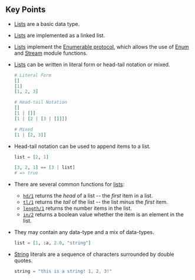 ## Key Points

- [Lists][list] are a basic data type.
- [Lists][list] are implemented as a linked list.
- [Lists][list] implement the [Enumerable protocol][enum-protocol], which allows the use of [Enum][enum] and [Stream][stream] module functions.
- [Lists][list] can be written in literal form or head-tail notation or mixed.

  ```elixir
  # Literal Form
  []
  [1]
  [1, 2, 3]

  # Head-tail Notation
  []
  [1 | []]
  [1 | [2 | [3 | []]]]

  # Mixed
  [1 | [2, 3]]
  ```

- Head-tail notation can be used to append items to a list.

  ```elixir
  list = [2, 1]

  [3, 2, 1] == [3 | list]
  # => true
  ```

- There are several common functions for [lists][list]:
  - [`hd/1`][hd] returns the _head_ of a list -- the _first_ item in a list.
  - [`tl/1`][tl] returns the _tail_ of the list -- the list _minus_ the _first_ item.
  - [`length/1`][length] returns the number items in the list.
  - [`in/2`][in] returns a boolean value whether the item is an element in the list.
- They may contain any data-type and a mix of data-types.

  ```elixir
  list = [1, :a, 2.0, "string"]
  ```

- [String][string] literals are a sequence of characters surrounded by double quotes.

  ```elixir
  string = "this is a string! 1, 2, 3!"
  ```

[enum]: https://hexdocs.pm/elixir/Enum.html
[enum-protocol]: https://hexdocs.pm/elixir/Enumerable.html
[hd]: https://hexdocs.pm/elixir/Kernel.html#hd/1
[in]: https://hexdocs.pm/elixir/Kernel.html#in/2
[length]: https://hexdocs.pm/elixir/Kernel.html#length/1
[list]: https://hexdocs.pm/elixir/List.html
[stream]: https://hexdocs.pm/elixir/Stream.html
[string]: https://elixir-lang.org/getting-started/basic-types.html#strings
[tl]: https://hexdocs.pm/elixir/Kernel.html#tl/1
